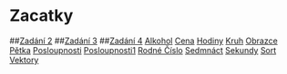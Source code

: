 # Zacatky
##[Zadání 2](https://github.com/DominikSefr1/JavaCvika/blob/Zacatky/Treti/src/Zadani/ulohy02.pdf)
##[Zadání 3](https://github.com/DominikSefr1/JavaCvika/blob/Zacatky/Treti/src/Zadani/ulohy03.pdf)
##[Zadání 4](https://github.com/DominikSefr1/JavaCvika/blob/Zacatky/Treti/src/Zadani/ulohy04.pdf)
[Alkohol](https://github.com/DominikSefr1/JavaCvika/blob/Zacatky/Treti/src/Alkohol.java)
[Cena](https://github.com/DominikSefr1/JavaCvika/blob/Zacatky/Treti/src/Cena.java)
[Hodiny](https://github.com/DominikSefr1/JavaCvika/blob/Zacatky/Treti/src/Hodiny.java)
[Kruh](https://github.com/DominikSefr1/JavaCvika/blob/Zacatky/Treti/src/Kruh.java)
[Obrazce](https://github.com/DominikSefr1/JavaCvika/blob/Zacatky/Treti/src/Obrazce.java)
[Pětka](https://github.com/DominikSefr1/JavaCvika/blob/Zacatky/Treti/src/Petka.java)
[Posloupnosti](https://github.com/DominikSefr1/JavaCvika/blob/Zacatky/Treti/src/Posloupnosti.java)
[Posloupnosti1](https://github.com/DominikSefr1/JavaCvika/blob/Zacatky/Treti/src/Posloupnosti1.java)
[Rodné Číslo](https://github.com/DominikSefr1/JavaCvika/blob/Zacatky/Treti/src/RodneCislo.java)
[Sedmnáct](https://github.com/DominikSefr1/JavaCvika/blob/Zacatky/Treti/src/Sedmnact.java)
[Sekundy](https://github.com/DominikSefr1/JavaCvika/blob/Zacatky/Treti/src/Sekundy.java)
[Sort](https://github.com/DominikSefr1/JavaCvika/blob/Zacatky/Treti/src/Sort.java)
[Vektory](https://github.com/DominikSefr1/JavaCvika/blob/Zacatky/Treti/src/Vektory.java)
